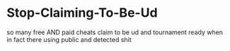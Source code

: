 # Stop-Claiming-To-Be-Ud
so many free AND paid cheats claim to be ud and tournament ready when in fact there using public and detected shit
